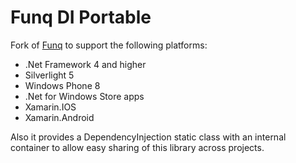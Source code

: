 Funq DI Portable
===========

Fork of [Funq](http://funq.codeplex.com) to support the following platforms:
* .Net Framework 4 and higher
* Silverlight 5
* Windows Phone 8
* .Net for Windows Store apps
* Xamarin.IOS
* Xamarin.Android


Also it provides a DependencyInjection static class with an internal container to allow easy sharing of this library across projects.
